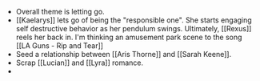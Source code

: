 - Overall theme is letting go.
- [[Kaelarys]] lets go of being the "responsible one".  She starts engaging self destructive behavior as her pendulum swings.  Ultimately, [[Rexus]] reels her back in.  I'm thinking an amusement park scene to the song [[LA Guns - Rip and Tear]]
- Seed a relationship between [[Aris Thorne]] and [[Sarah Keene]].
- Scrap [[Lucian]] and [[Lyra]] romance.
- 